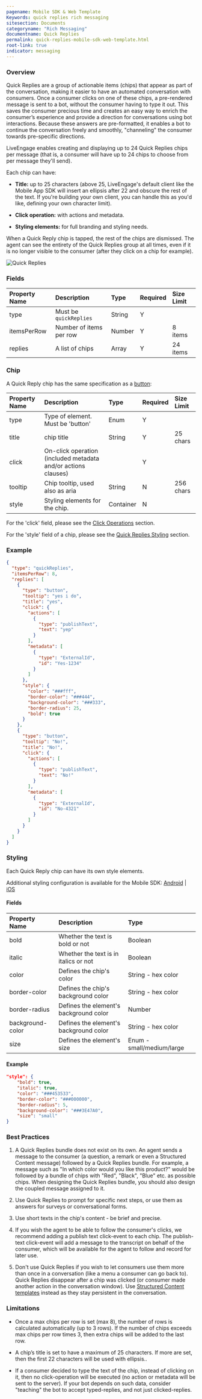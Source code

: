 ```yaml
---
pagename: Mobile SDK & Web Template
Keywords: quick replies rich messaging
sitesection: Documents
categoryname: "Rich Messaging"
documentname: Quick Replies
permalink: quick-replies-mobile-sdk-web-template.html
root-link: true
indicator: messaging
---
```


### Overview

Quick Replies are a group of actionable items (chips) that appear as part of the conversation, making it easier to have an automated conversation with consumers. Once a consumer clicks on one of these chips, a pre-rendered message is sent to a bot, without the consumer having to type it out. This saves the consumer precious time and creates an easy way to enrich the consumer’s experience and provide a direction for conversations using bot interactions. Because these answers are pre-formatted, it enables a bot to continue the conversation freely and smoothly, "channeling" the consumer towards pre-specific directions.

LiveEngage enables creating and displaying up to 24 Quick Replies chips per message (that is, a consumer will have up to 24 chips to choose from per message they'll send).

Each chip can have:

* **Title:** up to 25 characters (above 25, LiveEngage's default client like the Mobile App SDK will insert an ellipsis after 22 and obscure the rest of the text. If you're building your own client, you can handle this as you'd like, defining your own character limit).

* **Click operation:** with actions and metadata.

* **Styling elements:** for full branding and styling needs.

When a Quick Reply chip is tapped, the rest of the chips are dismissed. The agent can see the entirety of the Quick Replies group at all times, even if it is no longer visible to the consumer (after they click on a chip for example).

![Quick Replies](images/quick-replies.gif)

### Fields

| Property Name | Description             | Type   | Required | Size Limit |
| :------------ | :---------------------- | :----- | :------- | :--------- |
| type          | Must be `quickReplies`  | String | Y        |            |
| itemsPerRow   | Number of items per row | Number | Y        | 8 items    |
| replies       | A list of chips         | Array  | Y        | 24 items   |


### Chip

A Quick Reply chip has the same specification as a [button](rich-messaging-basic-elements-button.html):

| Property Name | Description                                                   | Type      | Required | Size Limit |
| :------------ | :------------------------------------------------------------ | :-------- | :------- | :--------- |
| type          | Type of element. Must be 'button'                             | Enum      | Y        |            |
| title         | chip title                                                    | String    | Y        | 25 chars   |
| click         | On-click operation (included metadata and/or actions clauses) |           | Y        |            |
| tooltip       | Chip tooltip, used also as aria                               | String    | N        | 256 chars  |
| style         | Styling elements for the chip.                                | Container | N        |            |

For the 'click' field, please see the [Click Operations](rich-messaging-click-ops.html) section.

For the 'style' field of a chip, please see the [Quick Replies Styling](rich-messaging-quick-replies-styling.html) section.

### Example

```json
{
  "type": "quickReplies",
  "itemsPerRow": 8,
  "replies": [
    {
      "type": "button",
      "tooltip": "yes i do",
      "title": "yes",
      "click": {
        "actions": [
          {
            "type": "publishText",
            "text": "yep"
          }
        ],
        "metadata": [
          {
            "type": "ExternalId",
            "id": "Yes-1234"
          }
        ]
      },
      "style": {
        "color": "###fff",
        "border-color": "###444",
        "background-color": "###333",
        "border-radius": 25,
        "bold": true
      }
    },
    {
      "type": "button",
      "tooltip": "No!",
      "title": "No!",
      "click": {
        "actions": [
          {
            "type": "publishText",
            "text": "No!"
          }
        ],
        "metadata": [
          {
            "type": "ExternalId",
            "id": "No-4321"
          }
        ]
      }
    }
  ]
}
```

### Styling

Each Quick Reply chip can have its own style elements.

Additional styling configuration is available for the Mobile SDK: [Android](android-attributes.html###quick-replies) | [iOS](consumer-experience-ios-sdk-attributes.html###quick-reply)

#### Fields

| Property Name    | Description                            | Type                      |
| :--------------- | :------------------------------------- | :------------------------ |
| bold             | Whether the text is bold or not        | Boolean                   |
| italic           | Whether the text is in italics or not  | Boolean                   |
| color            | Defines the chip's color               | String - hex color        |
| border-color     | Defines the chip's background color    | String - hex color        |
| border-radius    | Defines the element's background color | Number                    |
| background-color | Defines the element's background color | String - hex color        |
| size             | Defines the element's size             | Enum - small/medium/large |

#### Example

```json
"style": {
	"bold": true,
	"italic": true,
	"color": "###453533",
	"border-color": "###000000",
	"border-radius": 5,
	"background-color": "###3E47A0",
	"size": "small"
}
```

### Best Practices

1. A Quick Replies bundle does not exist on its own. An agent sends a message to the consumer (a question, a remark or even a Structured Content message) followed by a Quick Replies bundle. For example, a message such as "In which color would you like this product?" would be followed by a bundle of chips with "Red", "Black", "Blue" etc. as possible chips. When designing the Quick Replies bundle, you should also design the coupled message assigned to it.

2. Use Quick Replies to prompt for specific next steps, or use them as answers for surveys or conversational forms.

3. Use short texts in the chip's content - be brief and precise.

4. If you wish the agent to be able to follow the consumer's clicks, we recommend adding a publish text click-event to each chip. The publish-text click-event will add a message to the transcript on behalf of the consumer, which will be available for the agent to follow and record for later use.

5. Don't use Quick Replies if you wish to let consumers use them more than once in a conversation (like a menu a consumer can go back to). Quick Replies disappear after a chip was clicked (or consumer made another action in the conversation window). Use [Structured Content templates](rich-messaging-structured-content-card.html) instead as they stay persistent in the conversation.

### Limitations

* Once a max chips per row is set (max 8), the number of rows is calculated automatically (up to 3 rows). If the number of chips exceeds max chips per row times 3, then extra chips will be added to the last row.

* A chip’s title is set to have a maximum of 25 characters. If more are set, then the first 22 characters will be used with ellipsis..

* If a consumer decided to type the text of the chip, instead of clicking on it, then no click-operation will be executed (no action or metadata will be sent to the server). If your bot depends on such data, consider "teaching" the bot to accept typed-replies, and not just clicked-replies.
